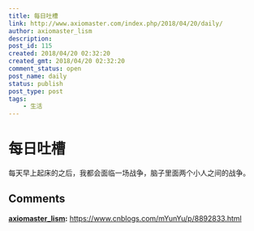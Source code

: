 ```yaml
---
title: 每日吐槽
link: http://www.axiomaster.com/index.php/2018/04/20/daily/
author: axiomaster_lism
description: 
post_id: 115
created: 2018/04/20 02:32:20
created_gmt: 2018/04/20 02:32:20
comment_status: open
post_name: daily
status: publish
post_type: post
tags:
    - 生活
---
```

# 每日吐槽

每天早上起床的之后，我都会面临一场战争，脑子里面两个小人之间的战争。

## Comments

**[axiomaster_lism](#8 "2018-04-20 13:48:38"):** https://www.cnblogs.com/mYunYu/p/8892833.html

